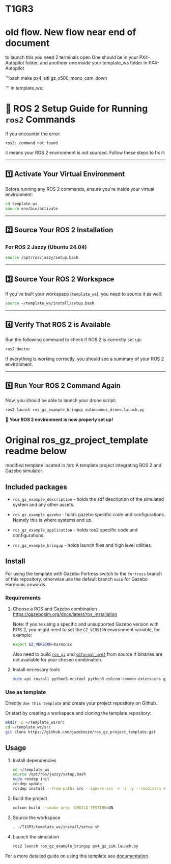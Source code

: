 # T1GR3
# old flow. New flow near end of document
to launch this you need 2 terminals open
One should be in your PX4-Autopilot folder, and anotheer one inside your template_ws folder
in PX4-Autopilot

'''bash
make px4_sitl gz_x500_mono_cam_down

'''
In template_ws:

# 📌 ROS 2 Setup Guide for Running `ros2` Commands

If you encounter the error:

```
ros2: command not found
```

it means your ROS 2 environment is not sourced. Follow these steps to fix it:

---

## **1️⃣ Activate Your Virtual Environment**
Before running any ROS 2 commands, ensure you're inside your virtual environment:

```bash
cd template_ws
source env/bin/activate
```

---

## **2️⃣ Source Your ROS 2 Installation**
### **For ROS 2 Jazzy (Ubuntu 24.04)**
```bash
source /opt/ros/jazzy/setup.bash
```



---

## **3️⃣ Source Your ROS 2 Workspace**
If you’ve built your workspace (`template_ws`), you need to source it as well:

```bash
source ~/template_ws/install/setup.bash
```

---

## **4️⃣ Verify That ROS 2 is Available**
Run the following command to check if ROS 2 is correctly set up:

```bash
ros2 doctor
```

If everything is working correctly, you should see a summary of your ROS 2 environment.

---

## **5️⃣ Run Your ROS 2 Command Again**
Now, you should be able to launch your drone script:

```bash
ros2 launch ros_gz_example_bringup autonomous_drone.launch.py
```

🚀 **Your ROS 2 environment is now properly set up!**
 
# Original ros_gz_project_template readme below
modified template located in /src
A template project integrating ROS 2 and Gazebo simulator.

## Included packages

* `ros_gz_example_description` - holds the sdf description of the simulated system and any other assets.

* `ros_gz_example_gazebo` - holds gazebo specific code and configurations. Namely this is where systems end up.

* `ros_gz_example_application` - holds ros2 specific code and configurations.

* `ros_gz_example_bringup` - holds launch files and high level utilities.


## Install

For using the template with Gazebo Fortress switch to the `fortress` branch of this repository, otherwise use the default branch `main` for Gazebo Harmonic onwards.

### Requirements

1. Choose a ROS and Gazebo combination https://gazebosim.org/docs/latest/ros_installation

   Note: If you're using a specific and unsupported Gazebo version with ROS 2, you might need to set the `GZ_VERSION` environment variable, for example:

    ```bash
    export GZ_VERSION=harmonic
    ```
    Also need to build [`ros_gz`](https://github.com/gazebosim/ros_gz) and [`sdformat_urdf`](https://github.com/ros/sdformat_urdf) from source if binaries are not available for your chosen combination.

1. Install necessary tools

    ```bash
    sudo apt install python3-vcstool python3-colcon-common-extensions git wget
    ```

### Use as template
Directly `Use this template` and create your project repository on Github.

Or start by creating a workspace and cloning the template repository:

   ```bash
   mkdir -p ~/template_ws/src
   cd ~/template_ws/src
   git clone https://github.com/gazebosim/ros_gz_project_template.git
   ```

## Usage

1. Install dependencies

    ```bash
    cd ~/template_ws
    source /opt/ros/jazzy/setup.bash
    sudo rosdep init
    rosdep update
    rosdep install --from-paths src --ignore-src -r -i -y --rosdistro <ROS_DISTRO>
    ```

1. Build the project

    ```bash
    colcon build --cmake-args -DBUILD_TESTING=ON
    ```

1. Source the workspace

    ```bash
    . ~/T1GR3/template_ws/install/setup.sh
    ```

1. Launch the simulation

    ```bash
    ros2 launch ros_gz_example_bringup px4_gz_sim.launch.py
    ```

For a more detailed guide on using this template see [documentation](https://gazebosim.org/docs/latest/ros_gz_project_template_guide).

